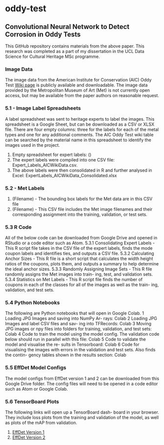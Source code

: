 # oddy-test

## Convolutional Neural Network to Detect Corrosion in Oddy Tests

This GitHub repository contains materials from the above paper. This research was completed as a part of my dissertation in the UCL Data Science for Cultural Heritage MSc programme.

### Image Data
The image data from the American Institute for Conservation (AIC) Oddy Test [Wiki page](https://www.conservation-wiki.com/wiki/Combined_Materials_Testing_Results) is publicly available and downloadable. The image data provided by the Metropolitan Museum of Art (Met) is not currently open access, but may be available from the paper authors on reasonable request.

### 5.1 - Image Label Spreadsheets
A label spreadsheet was sent to heritage experts to label the images. This spreadsheet is a Google Sheet, but can be downloaded as a CSV or XLSX file. There are four empty columns: three for the labels for each of the metal types and one for any additional comments. The AIC Oddy Test wiki table can be searched by the material name in this spreadsheet to identify the images used in the project. 
1. Empty spreadsheet for expert labels: ()
2. The expert labels were compiled into one CSV file: Expert_Labels_AICWikiData.csv.
3. The above labels were then consolidated in R and further analysed in Excel: ExpertLabels_AICWikiData_Consolidated.xlsx

### 5.2 - Met Labels
1. (Filename) - The bounding box labels for the Met data are in this CSV file
2. (Filename) - This CSV file includes the Met image filenames and their corresponding assignment into the training, validation, or test sets.

### 5.3 R Code
All of the below code can be downloaded from Google Drive and opened in RStudio or a code editor such as Atom.
5.3.1 Consolidating Expert Labels - This R script file takes in the CSV file of the expert labels, finds the mode coupon labels and identifies ties, and outputs a CSV file.
5.3.2 Calculating Anchor Sizes - This R file is a short script that calculates the width height ratios of the coupons, plots them, and outputs a summary to help determine the ideal anchor sizes.
5.3.3 Randomly Assigning Image Sets - This R file randomly assigns the Met images into train- ing, test, and validation sets.
5.3.4 Statistics on Met Labels - This R script file finds the number of coupons in each of the classes for all of the images as well as the train- ing, validation, and test sets.

### 5.4 Python Notebooks
The following are Python notebooks that will open in Google Colab.
1 Loading JPG Images and saving into NumPy Ar- rays: Colab
2 Loading JPG Images and label CSV files and sav- ing into TFRecords: Colab
3 Moving JPG images or npy files into folders for training, validation, and test sets: Colab
4 Code to train the model using the model config. The validation code below should run in parallel with this file: Colab
5 Code to validate the model and visualise the re- sults in Tensorboard: Colab
6 Code for visualising the images with errors in the validation and test sets. Also finds the contin- gency tables shown in the results section: Colab

### 5.5 EffDet Model Configs
The model configs from EffDet version 1 and 2 can be downloaded from this Google Drive folder. The config files will need to be opened in a code editor such as Atom or Google Colab.

### 5.6 TensorBoard Plots
The following links will open up a TensorBoard dash- board in your browser. They include loss plots from the training and validation of the model, as well as plots of the mAP from validation.
1. [EffDet Version 1](https://tensorboard.dev/experiment/pK3VIZ5kQayZPEdFbcJXFQ)
2. [EffDet Version 2](https://tensorboard.dev/experiment/bl2gMwOIQd6qUNyRF4YmkA)
